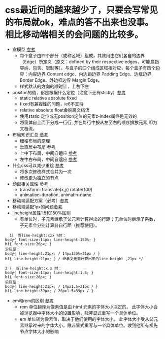 # css最近问的越来越少了，只要会写常见的布局就ok，难点的答不出来也没事。相比移动端相关的会问题的比较多。

- 盒模型 [参考](https://www.jianshu.com/p/824eed8ce119)
  - 每个盒子由四个部分（或称区域）组成，其效用由它们各自的边界（Edge）所定义（原文：defined by their respective edges，可能意指容纳、包含、限制等）。与盒子的四个组成区域相对应，每个盒子有四个边界：内容边界 Content edge、内边距边界 Padding Edge、边框边界 Border Edge、外边框边界 Margin Edge。
  - 样式默认的方向的顺时针，上右下左
- positon的值，都是根据什么定位（注意下还有sticky）[参考](https://www.jianshu.com/p/a116022c6c99)
  - static  relative  absolute fixed 
  - fixed有兼容性的问题，ie6不支持
  - relative  absolute float会脱离文档流
  - 使用static 定位或无position定位的元素z-index属性是无效的
  - 将窗体自上而下分成一行行, 并在每行中按从左至右的顺序排放元素,即为文档流。
- 布局知识汇总 [参考](https://www.jianshu.com/p/f1657738b719)
  - 栅格布局的原理
  - 垂直居中布局 [参考](https://www.jianshu.com/p/d8db20f14e11)
  - 上中下布局，中间自适应 [参考](https://www.jianshu.com/p/30bc9751e3e8)
  - 左中右布局，中间自适应 [参考](https://www.jianshu.com/p/ffc6cbfa759b)
- 什么css可以减少重绘 [参考](https://www.jianshu.com/p/514809db1624)
  - 将多次修改样式合并为一次
  - 修改更为独立的节点
- 动画相关属性 [参考](https://www.jianshu.com/p/ffc44980d0f8)
  - transform: translate(x,y) rotate(100)
  - animation-duration, animatin-name
- 移动端适配方案（必考）[参考](https://www.jianshu.com/p/2c33921d5a68)
- 移动端适配1px的问题[参考](https://www.jianshu.com/p/d22ac00f3992)
- lineheight属性1.5和150%区别
  - 有单位时，子元素继承了父元素计算得出的行距；无单位时继承了系数，子元素会分别计算各自行距（推荐使用）。
```
  1） 当line-height:xxx %时：
body{ font-size:14px; line-height:150%; }
h1{ font-size:26px; }
实际是：
body{ line-height:21px; / 14px150%=21px / }
h1{ line-height:21px; } / 继承父元素计算出来的line-height ,21px */

2 ） 当line-height:x.x 时：
body{ font-size:14px; line-height:1.5; }
h1{ font-size:26px; }
实际是：
body{ line-height:21px; / 14px1.5=21px / }
h1{ line-height:39px; / 26px1.5=39px / }
```
- em和rem的区别 [参考](https://www.jianshu.com/p/da3844cedcf4)
  - rem 单位翻译为像素值是由 html 元素的字体大小决定的。 此字体大小会被浏览器中字体大小的设置影响，除非显式重写一个具体单位。
  - em 单位转为像素值，取决于他们使用的字体大小。 此字体大小受从父元素继承过来的字体大小，除非显式重写与一个具体单位。收到他所有祖先节点字体大小的影响
  
